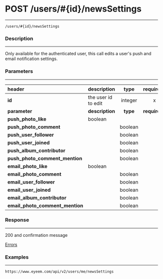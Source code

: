 # POST /users/#{id}/newsSettings     
***
`/users/#{id}/newsSettings`

### Description
***
Only available for the authenticated user, this call edits a user's push and email notification settings.

### Parameters
***

|header| description| type |required? |default|
|:---------|:--------------|:----------:|:------------:|:------------:|
|**id**|the user id to edit|integer|x||
|**parameter**| **description**| **type** |**required?** |**default**|
|**push_photo_like**|boolean|||
|**push_photo_comment**||boolean|||
|**push_user_follower**||boolean|||
|**push_user_joined**||boolean|||
|**push_album_contributor**| |boolean|||
|**push_photo_comment_mention**||boolean|||
|**email_photo_like**|boolean|||
|**email_photo_comment**||boolean|||
|**email_user_follower**||boolean|||
|**email_user_joined**||boolean|||
|**email_album_contributor**| |boolean|||
|**email_photo_comment_mention**||boolean|||



### Response
***


200 and confirmation message

[Errors](../../resources/errors.md)

### Examples
***

`https://www.eyeem.com/api/v2/users/me/newsSettings`


